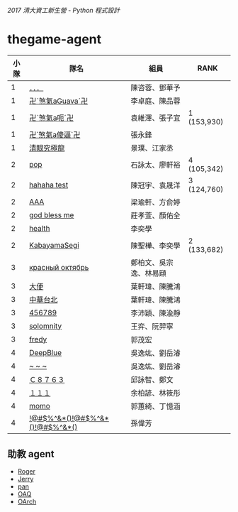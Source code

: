 ###### 2017 清大資工新生營 - Python 程式設計
# thegame-agent

小隊 | 隊名 | 組員 | RANK
---|---|---|---
1 | [．．．](．．．.py) | 陳咨蓉、鄧華予
1 | [卍ˋ煞氣aGuavaˊ卍](卍ˋ煞氣aGuavaˊ卍.py) | 李卓庭、陳品蓉
1 | [卍ˋ煞氣a呃ˊ卍](卍ˋ煞氣a呃ˊ卍.py) | 袁維澤、張子宜 | 1 (153,930)
1 | [卍\`煞氣a傻逼\`卍](卍`煞氣a傻逼`卍.py) | 張永鋒
1 | [清眼究極龍](清眼究極龍.py) | 景璞、江家丞
2 | [pop](pop.py) | 石詠太、廖軒裕 | 4 (105,342)
2 | [hahaha test](hahaha_test.py) | 陳冠宇、袁晟洋 | 3 (124,760)
2 | [AAA](AAA.py) | 梁瑜軒、方俞婷
2 | [god bless me](god_bless_me.py) | 莊孝萱、顏佑全
2 | [health](health.py) | 李奕學
2 | [KabayamaSegi](KabayamaSegi.py) | 陳聖樺、李奕學 | 2 (133,682)
3 | [красный октябрь](красный%20октябрь.py) | 鄭柏文、吳宗逸、林易頲
3 | [大便](shit.py) | 葉軒瑋、陳騰鴻
3 | [中華台北](中華台北.py) | 葉軒瑋、陳騰鴻
3 | [456789](456789.py) | 李沛穎、陳渝靜
3 | [solomnity](solomnity.py) | 王弈、阮羿寧
3 | [fredy](fredy.py) | 郭茂宏
4 | [DeepBlue](DeepBlue.py) | 吳逸竑、劉岳濬
4 | [~ ~ ~](~~~.py) | 吳逸竑、劉岳濬
4 | [Ｃ８７６３](C8763.py) | 邱詠智、鄭文
4 | [１１１](111.py) | 余柏諺、林筱彤
4 | [momo](momo.py) | 郭蕙綺、丁憶涵
4 | [!@#\$%\^&\*()!@#$%^&\*()!@#\$%\^&\*()](!%40%23%24%25%5E%26*()!%40%23%24%25%5E%26*()!%40%23%24%25%5E%26*().py) | 孫偉芳

## 助教 agent

- [Roger](Roger.py)
- [Jerry](Jerry.py)
- [pan](pan.py)
- [OAQ](OAQ.py)
- [OArch](OArch.py)
